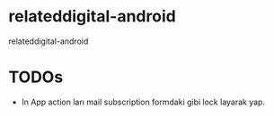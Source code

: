 # relateddigital-android
relateddigital-android

# TODOs

 - In App action ları mail subscription formdaki gibi lock layarak yap.
